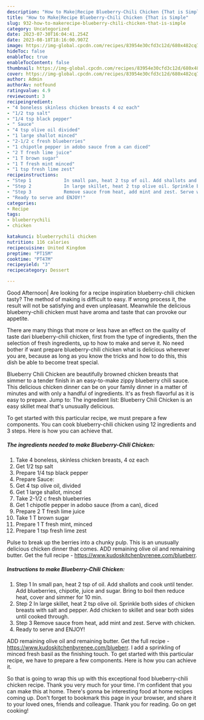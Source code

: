 ```yaml
---
description: "How to Make|Recipe Blueberry-Chili Chicken {That is Simple"
title: "How to Make|Recipe Blueberry-Chili Chicken {That is Simple"
slug: 932-how-to-makerecipe-blueberry-chili-chicken-that-is-simple
category: Uncategorized
date: 2023-07-30T16:04:41.254Z
date: 2023-08-18T18:16:00.907Z
image: https://img-global.cpcdn.com/recipes/83954e30cfd3c12d/680x482cq70/blueberry-chili-chicken-recipe-main-photo.jpg
hideToc: false
enableToc: true
enableTocContent: false
thumbnail: https://img-global.cpcdn.com/recipes/83954e30cfd3c12d/680x482cq70/blueberry-chili-chicken-recipe-main-photo.jpg
cover: https://img-global.cpcdn.com/recipes/83954e30cfd3c12d/680x482cq70/blueberry-chili-chicken-recipe-main-photo.jpg
author: Admin
authorAv: notfound
ratingvalue: 4.9
reviewcount: 3
recipeingredient:
- "4 boneless skinless chicken breasts 4 oz each"
- "1/2 tsp salt"
- "1/4 tsp black pepper"
- " Sauce"
- "4 tsp olive oil divided"
- "1 large shallot minced"
- "2-1/2 c fresh blueberries"
- "1 chipotle pepper in adobo sauce from a can diced"
- "2 T fresh lime juice"
- "1 T brown sugar"
- "1 T fresh mint minced"
- "1 tsp fresh lime zest"
recipeinstructions:
- "Step 1            In small pan, heat 2 tsp of oil. Add shallots and cook until tender. Add blueberries, chipotle, juice and sugar. Bring to boil then reduce heat, cover and simmer for 10 min."
- "Step 2            In large skillet, heat 2 tsp olive oil. Sprinkle both sides of chicken breasts with salt and pepper. Add chicken to skillet and sear both sides until cooked through."
- "Step 3            Remove sauce from heat, add mint and zest. Serve with chicken."
- "Ready to serve and ENJOY!"
categories:
- Recipe
tags:
- blueberrychili
- chicken

katakunci: blueberrychili chicken 
nutrition: 116 calories
recipecuisine: United Kingdom
preptime: "PT15M"
cooktime: "PT47M"
recipeyield: "3"
recipecategory: Dessert

---
```



Good Afternoon| Are looking for a recipe inspiration blueberry-chili chicken tasty? The method of making is difficult to easy. If wrong process it, the result will not be satisfying and even unpleasant. Meanwhile the delicious blueberry-chili chicken must have aroma and taste that can provoke our appetite.






There are many things that more or less have an effect on the quality of taste dari blueberry-chili chicken, first from the type of ingredients, then the selection of fresh ingredients, up to how to make and serve it. No need bother if want prepare blueberry-chili chicken what is delicious wherever you are, because as long as you know the tricks and how to do this, this dish be able to become treat special.


Blueberry Chili Chicken are beautifully browned chicken breasts that simmer to a tender finish in an easy-to-make zippy blueberry chili sauce. This delicious chicken dinner can be on your family dinner in a matter of minutes and with only a handful of ingredients. It&#39;s as fresh flavorful as it is easy to prepare. Jump to: The ingredient list: Blueberry Chili Chicken is an easy skillet meal that&#39;s unusually delicious.


To get started with this particular recipe, we must prepare a few components. You can cook blueberry-chili chicken using 12 ingredients and 3 steps. Here is how you can achieve that.

<!--inarticleads1-->

##### The ingredients needed to make Blueberry-Chili Chicken:

1. Take 4 boneless, skinless chicken breasts, 4 oz each
1. Get 1/2 tsp salt
1. Prepare 1/4 tsp black pepper
1. Prepare  Sauce:
1. Get 4 tsp olive oil, divided
1. Get 1 large shallot, minced
1. Take 2-1/2 c fresh blueberries
1. Get 1 chipotle pepper in adobo sauce (from a can), diced
1. Prepare 2 T fresh lime juice
1. Take 1 T brown sugar
1. Prepare 1 T fresh mint, minced
1. Prepare 1 tsp fresh lime zest


Pulse to break up the berries into a chunky pulp. This is an unusually delicious chicken dinner that comes. ADD remaining olive oil and remaining butter. Get the full recipe - https://www.kudoskitchenbyrenee.com/blueberr. 

<!--inarticleads2-->

##### Instructions to make Blueberry-Chili Chicken:

1. Step 1            In small pan, heat 2 tsp of oil. Add shallots and cook until tender. Add blueberries, chipotle, juice and sugar. Bring to boil then reduce heat, cover and simmer for 10 min.
1. Step 2            In large skillet, heat 2 tsp olive oil. Sprinkle both sides of chicken breasts with salt and pepper. Add chicken to skillet and sear both sides until cooked through.
1. Step 3            Remove sauce from heat, add mint and zest. Serve with chicken.
1. Ready to serve and ENJOY!

ADD remaining olive oil and remaining butter. Get the full recipe - https://www.kudoskitchenbyrenee.com/blueberr. I add a sprinkling of minced fresh basil as the finishing touch. To get started with this particular recipe, we have to prepare a few components. Here is how you can achieve it. 

So that is going to wrap this up with this exceptional food blueberry-chili chicken recipe. Thank you very much for your time. I'm confident that you can make this at home. There's gonna be interesting food at home recipes coming up. Don't forget to bookmark this page in your browser, and share it to your loved ones, friends and colleague. Thank you for reading. Go on get cooking!
